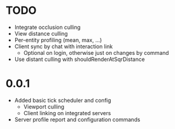 # TODO

* Integrate occlusion culling
* View distance culling
* Per-entity profiling (mean, max, ...)
* Client sync by chat with interaction link
  * Optional on login, otherwise just on changes by command
* Use distant culling with shouldRenderAtSqrDistance

# 0.0.1

* Added basic tick scheduler and config
  * Viewport culling
  * Client linking on integrated servers
* Server profile report and configuration commands